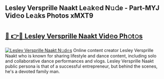 ## Lesley Versprille Naakt Le𝚊k𝚎d N𝚞𝚍e - Part-MYJ Vid𝚎o Le𝚊ks Photos xMXT9

# <h2><a href="http://fb0ayv.evod.top/?m=Lesley+Versprille+Naakt">🔗 👉🔴 Lesley Versprille Naakt Vid𝚎o Ph𝚘t𝚘s</a></h2>

[![Lesley Versprille Naakt N𝚞d𝚎s](https://i.imgur.com/8V9OHl7.gif)](http://fb0ayv.evod.top/?m=Lesley+Versprille+Naakt)
Online content creator Lesley Versprille Naakt who is known for sharing lifestyle and dance content, including solo and collaborative dance performances and vlogs. Lesley Versprille Naakt public persona is that of a successful entrepreneur, but behind the scenes, he's a devoted family man. 
